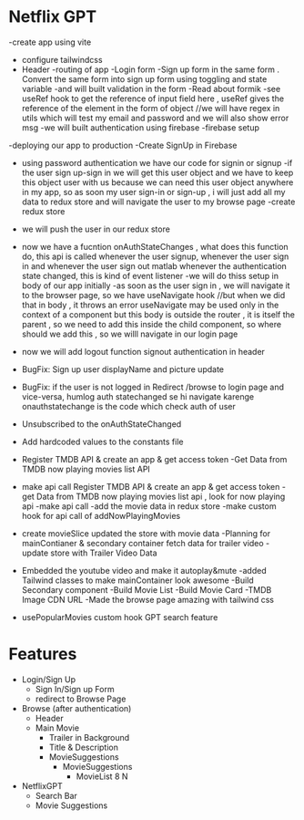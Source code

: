 # Netflix GPT
-create app using vite
- configure tailwindcss
- Header
-routing of app
-Login form
-Sign up form in the same form . Convert the same form into sign up form using toggling and state variable 
-and will built validation in the form
-Read about formik
-see useRef hook to get the reference of input field here , useRef gives the reference of the element in the form of object
//we will have regex in utils which will test my email and password and we will also show error msg
-we will built authentication using firebase
-firebase setup

-deploying our app to production
-Create SignUp in Firebase
- using password authentication we have our code for signin or signup
-if the user sign up-sign in we will get this user object and we have to keep this object user with us because we can need this user object anywhere in my app, so as soon my user sign-in or sign-up , i will just add all my data to redux store and will navigate the user to my browse page
-create redux store
- we will push the user in our redux store
- now we have a fucntion onAuthStateChanges , what does this function do, this api is called whenever the user signup, whenever the user sign in and whenever the user sign out matlab whenever the authentication state changed, this is kind of event listener
-we will do thiss setup in body of our app initially
-as soon as the user sign in , we will navigate it to the browser page, so we have useNavigate hook
//but when we did that in body , it throws an error useNavigate may be used only in the context of a <Router> component but this body is outside the router , it is itself the parent , so we need to add this inside the child component, so where should we add this , so we willl navigate in our login page
- now we will add logout function signout authentication in header
- BugFix: Sign up user displayName and picture update
- BugFix: if the user is not logged in  Redirect /browse to login page and vice-versa, humlog auth statechanged se hi navigate karenge
onauthstatechange is the code which check auth of user

- Unsubscribed to the onAuthStateChanged
- Add hardcoded values to the constants file
- Register TMDB API & create an app & get access token
-Get Data from TMDB now playing movies list API 
- make api call
Register TMDB API & create an app & get access token
-get Data from TMDB now playing movies list api , look for now playing api
-make api call
-add the movie data in redux store
-make custom hook for api call of addNowPlayingMovies
- create movieSlice
updated the store with movie data
-Planning for mainContianer & secondary container
fetch data for trailer video
-update store with Trailer Video Data
- Embedded the youtube video and make it autoplay&mute
-added Tailwind classes to make mainContainer look awesome
-Build Secondary component
-Build Movie List
-Build Movie Card
-TMDB Image CDN URL
-Made the browse page amazing with tailwind css
- usePopularMovies custom hook
GPT search feature





# Features
- Login/Sign Up
    - Sign In/Sign up Form
    - redirect to Browse Page
- Browse (after authentication)
    - Header
    - Main Movie
        - Trailer in Background
        - Title & Description
        - MovieSuggestions
            - MovieSuggestions
                - MovieList 8 N
- NetflixGPT
    - Search Bar
    - Movie Suggestions

